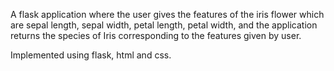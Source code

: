 A flask application where the user gives the features of the iris flower which are
sepal length,
sepal width,
petal length,
petal width,
and the application returns the species of Iris corresponding to the features given by user.

Implemented using flask, html and css.
